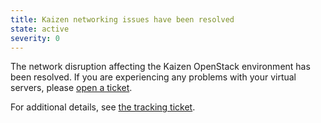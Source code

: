 ```yaml
---
title: Kaizen networking issues have been resolved
state: active
severity: 0
---
```


The network disruption affecting the Kaizen OpenStack environment has
been resolved. If you are experiencing any problems with your virtual
servers, please [open a
ticket](https://osticket.massopen.cloud/open.php).

For additional details, see [the tracking ticket][1].

[1]: https://github.com/CCI-MOC/ops-issues/issues/276
